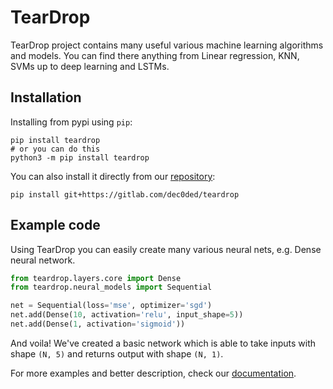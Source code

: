 # TearDrop

TearDrop project contains many useful various machine learning algorithms and models. You can
find there anything from Linear regression, KNN, SVMs up to deep learning and LSTMs. 

## Installation
Installing from pypi using `pip`:
```
pip install teardrop
# or you can do this
python3 -m pip install teardrop
```
You can also install it directly from our [repository](https://gitlab.com/dec0ded/teardrop):
```
pip install git+https://gitlab.com/dec0ded/teardrop
```

## Example code
Using TearDrop you can easily create many various neural nets, e.g. Dense neural network.
```python
from teardrop.layers.core import Dense
from teardrop.neural_models import Sequential

net = Sequential(loss='mse', optimizer='sgd')
net.add(Dense(10, activation='relu', input_shape=5))
net.add(Dense(1, activation='sigmoid'))
```
And voila! We've created a basic network which is able to take inputs with shape `(N, 5)`
and returns output with shape `(N, 1)`.

For more examples and better description, check our [documentation](https://dec0ded.gitlab.io/teardrop).